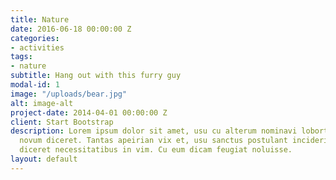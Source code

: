 ```yaml
---
title: Nature
date: 2016-06-18 00:00:00 Z
categories:
- activities
tags:
- nature
subtitle: Hang out with this furry guy
modal-id: 1
image: "/uploads/bear.jpg"
alt: image-alt
project-date: 2014-04-01 00:00:00 Z
client: Start Bootstrap
description: Lorem ipsum dolor sit amet, usu cu alterum nominavi lobortis. At duo
  novum diceret. Tantas apeirian vix et, usu sanctus postulant inciderint ut, populo
  diceret necessitatibus in vim. Cu eum dicam feugiat noluisse.
layout: default
---
```


